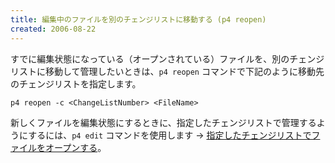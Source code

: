 ```yaml
---
title: 編集中のファイルを別のチェンジリストに移動する (p4 reopen)
created: 2006-08-22
---
```


すでに編集状態になっている（オープンされている）ファイルを、別のチェンジリストに移動して管理したいときは、`p4 reopen` コマンドで下記のように移動先のチェンジリストを指定します。

~~~
p4 reopen -c <ChangeListNumber> <FileName>
~~~

新しくファイルを編集状態にするときに、指定したチェンジリストで管理するようにするには、`p4 edit` コマンドを使用します → [指定したチェンジリストでファイルをオープンする](edit-in-specified-changelist.html)。


